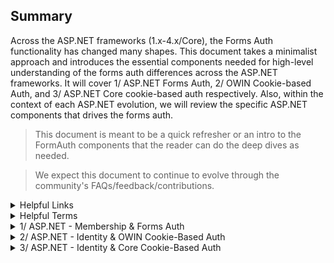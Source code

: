 ## Summary

Across the ASP.NET frameworks (1.x-4.x/Core), the Forms Auth functionality has changed many shapes. This document takes a minimalist approach and introduces the essential components needed for high-level understanding of the forms auth differences across the ASP.NET frameworks. It will cover 1/ ASP.NET Forms Auth, 2/ OWIN Cookie-based Auth, and 3/ ASP.NET Core cookie-based auth respectively.  Also, within the context of each ASP.NET evolution, we will review the specific ASP.NET components that drives the forms auth.

> This document is meant to be a quick refresher or an intro to the FormAuth components that the reader can do the deep dives as needed.

> We expect this document to continue to evolve through the community's FAQs/feedback/contributions.

<details>
    <summary>Helpful Links</summary>

- [ASP.NET Membership/Identity/Others, historical context](https://docs.microsoft.com/en-us/aspnet/identity/overview/getting-started/introduction-to-aspnet-identity)
  
</details>

<details>
  <summary>Helpful Terms</summary>

- Auth Cookie
  - Its a text files with small pieces of data.
  - Its a container for <em>forms authentication ticket</em>. With each client request, the browser passes the cookie back to the backend server.  
  - On the backend server, cookie is used by the forms authentication to identify an authenticated user.

- Forms Auth Ticket (Cookie content)
  - Its used to tell the ASP.NET application who you are (user's Identity).  
  - Its content is encrypted, serialized, and placed into the cookie.
  - Example below [Source](https://docs.microsoft.com/en-us/dotnet/api/system.web.security.formsauthenticationticket?view=netframework-4.8)

    ```csharp
    FormsAuthenticationTicket ticket = new FormsAuthenticationTicket(1,
        username,
        DateTime.Now,
        DateTime.Now.AddMinutes(30),
        isPersistent,
        userData,
        FormsAuthentication.FormsCookiePath);

    // Encrypt the ticket.
    string encTicket = FormsAuthentication.Encrypt(ticket);

    // Create the cookie.
    Response.Cookies.Add(new HttpCookie(FormsAuthentication.FormsCookieName, encTicket));
    ```

- OWIN (Open Web Interface for .NET)
  - It defines an abstraction for communication (via middleware) between the .NET web servers and the web applications. Prior to OWIN, the ASP.NET was designed on top of IIS, and Web applications could not easily be run on another Web server.

- Katana
  - Microsoft's open source project that uses OWIN's specifications.
  - Helps build and hosting OWIN-based web apps; eliminates the dependency on IIS for hosting.

</details>

<details>
    <summary> 1/ ASP.NET - Membership & Forms Auth</summary>

- Introduced ASP.NET Membership; an abstraction (interface) to manage the user data store (e.g. CRUD User tables in the MS SQL Server).
- Added MembershipProvider (concrete implementation) to manage user profile, validate user credentials, and more.
- Provided HTTP FormsAuthenticationModule that works with the ASP.NET request pipeline (guled to IIS).
- The ASP.NET 2.0 added the ability to manage user roles and store them into the forms auth ticket.

![image info](./forms-auth.png)

</details>

<details>
    <summary> 2/ ASP.NET - Identity & OWIN Cookie-Based Auth </summary>

- Introduced the concept of ASP.NET Identity.  Its an evolution of the ASP.NET Membership to handle modernized workloads (e.g. integration with external Idp, Two factor auth).
- Provides an OWIN Cookie-based auth middleware:
  - It authenticates the user, issue an auth token and cookie.
  - It uses the Machine Key to encrypt/decrypt the auth token.
  - Uses Data Protection to encrypt/decrypt forms auth ticket.
- In addition to the user's Role information, now we can store user's claims in the token and perform Claims-based authentication.

![image info](./owin-auth.png)

</details>

<details>
    <summary> 3/ ASP.NET - Identity & Core Cookie-Based Auth </summary>

- Similar to the <em>ASP.NET - Identity & OWIN Cookie-Based Auth</em>, discussed above.
  - Provides a Cookie-based auth middleware which authenticates the user
  - Issues an auth token and cookie.
  - It uses the Machine Key to encrypt/decrypt the auth token.
  - Uses Data Protection to encrypt/decrypt forms auth ticket.
  - In addition to the user's Role information, now we can store user's claims in the token and perform Claims-based authentication.

![image info](./core-auth.png)

</details>
